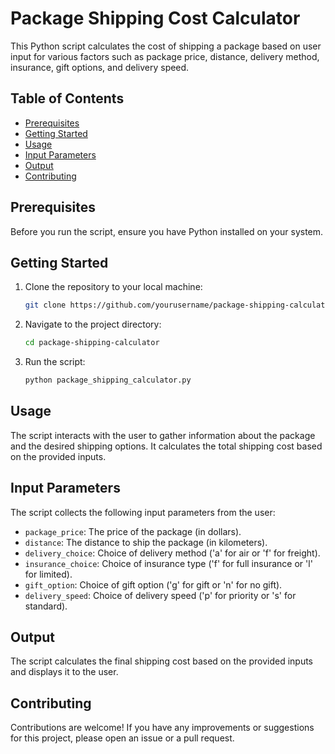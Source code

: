 # Package Shipping Cost Calculator

This Python script calculates the cost of shipping a package based on user input for various factors such as package price, distance, delivery method, insurance, gift options, and delivery speed.

## Table of Contents
- [Prerequisites](#prerequisites)
- [Getting Started](#getting-started)
- [Usage](#usage)
- [Input Parameters](#input-parameters)
- [Output](#output)
- [Contributing](#contributing)


## Prerequisites

Before you run the script, ensure you have Python installed on your system.

## Getting Started

1. Clone the repository to your local machine:

   ```bash
   git clone https://github.com/yourusername/package-shipping-calculator.git
   ```

2. Navigate to the project directory:

   ```bash
   cd package-shipping-calculator
   ```

3. Run the script:

   ```bash
   python package_shipping_calculator.py
   ```

## Usage

The script interacts with the user to gather information about the package and the desired shipping options. It calculates the total shipping cost based on the provided inputs.

## Input Parameters

The script collects the following input parameters from the user:

- `package_price`: The price of the package (in dollars).
- `distance`: The distance to ship the package (in kilometers).
- `delivery_choice`: Choice of delivery method ('a' for air or 'f' for freight).
- `insurance_choice`: Choice of insurance type ('f' for full insurance or 'l' for limited).
- `gift_option`: Choice of gift option ('g' for gift or 'n' for no gift).
- `delivery_speed`: Choice of delivery speed ('p' for priority or 's' for standard).

## Output

The script calculates the final shipping cost based on the provided inputs and displays it to the user.

## Contributing

Contributions are welcome! If you have any improvements or suggestions for this project, please open an issue or a pull request.

